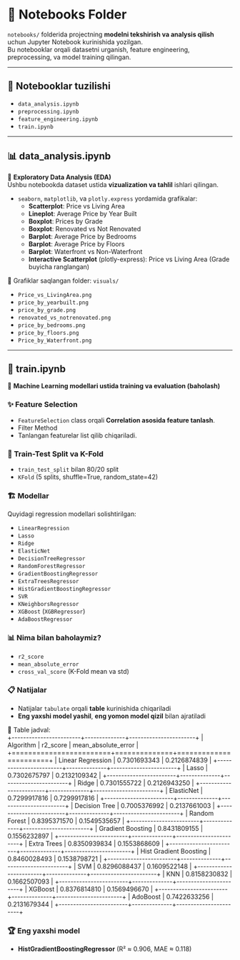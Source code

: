 # 📒 Notebooks Folder

`notebooks/` folderida projectning **modelni tekshirish va analysis qilish** uchun Jupyter Notebook kurinishida yozilgan.  
Bu notebooklar orqali datasetni urganish, feature engineering, preprocessing, va model training qilingan.  

---

## 📁 Notebooklar tuzilishi

- `data_analysis.ipynb`  
- `preprocessing.ipynb`  
- `feature_engineering.ipynb`  
- `train.ipynb`  

---

## 📊 data_analysis.ipynb

🔎 **Exploratory Data Analysis (EDA)**  
Ushbu notebookda dataset ustida **vizualization va tahlil** ishlari qilingan.  

- `seaborn`, `matplotlib`, va `plotly.express` yordamida grafikalar:
  - **Scatterplot**: Price vs Living Area  
  - **Lineplot**: Average Price by Year Built  
  - **Boxplot**: Prices by Grade  
  - **Boxplot**: Renovated vs Not Renovated  
  - **Barplot**: Average Price by Bedrooms  
  - **Barplot**: Average Price by Floors  
  - **Barplot**: Waterfront vs Non-Waterfront  
  - **Interactive Scatterplot** (plotly-express): Price vs Living Area (Grade buyicha ranglangan)

📂 Grafiklar saqlangan folder: `visuals/`  
- `Price_vs_LivingArea.png`  
- `price_by_yearbuilt.png`  
- `price_by_grade.png`  
- `renovated_vs_notrenovated.png`  
- `price_by_bedrooms.png`  
- `price_by_floors.png`  
- `Price_by_Waterfront.png`  

---

## 🤖 train.ipynb

🧠 **Machine Learning modellari ustida training va evaluation (baholash)**  

### ✨ Feature Selection
- `FeatureSelection` class orqali **Correlation asosida feature tanlash**.  
- Filter Method
- Tanlangan featurelar list qilib chiqariladi.  

### 📌 Train-Test Split va K-Fold
- `train_test_split` bilan 80/20 split  
- `KFold` (5 splits, shuffle=True, random_state=42)  

### 🏗 Modellar
Quyidagi regression modellari solishtirilgan:  

- `LinearRegression`  
- `Lasso`  
- `Ridge`  
- `ElasticNet`  
- `DecisionTreeRegressor`  
- `RandomForestRegressor`  
- `GradientBoostingRegressor`  
- `ExtraTreesRegressor`  
- `HistGradientBoostingRegressor`  
- `SVR`  
- `KNeighborsRegressor`  
- `XGBoost` (`XGBRegressor`)  
- `AdaBoostRegressor`  

### 📊 Nima bilan baholaymiz?
- `r2_score`  
- `mean_absolute_error`  
- `cross_val_score` (K-Fold mean va std)  

### 📋 Natijalar
- Natijalar `tabulate` orqali **table** kurinishida chiqariladi  
- **Eng yaxshi model yashil**, **eng yomon model qizil** bilan ajratiladi  

📂 Table jadval:  
+------------------------+--------------+-----------------------+
| Algorithm              |     r2_score |   mean_absolute_error |
+========================+==============+=======================+
| Linear Regression      | 0.7301693343 |          0.2126874839 |
+------------------------+--------------+-----------------------+
| Lasso                  | 0.7302675797 |          0.2132109342 |
+------------------------+--------------+-----------------------+
| Ridge                  | 0.7301555722 |          0.2126943250 |
+------------------------+--------------+-----------------------+
| ElasticNet             | 0.7299917816 |          0.7299917816 |
+------------------------+--------------+-----------------------+
| Decision Tree          | 0.7005376992 |          0.2137661003 |
+------------------------+--------------+-----------------------+
| Random Forest          | 0.8395371570 |          0.1549535657 |
+------------------------+--------------+-----------------------+
| Gradient Boosting      | 0.8431809155 |          0.1556232897 |
+------------------------+--------------+-----------------------+
| Extra Trees            | 0.8350939834 |          0.1553868609 |
+------------------------+--------------+-----------------------+
| Hist Gradient Boosting | 0.8460028493 |          0.1538798721 |
+------------------------+--------------+-----------------------+
| SVM                    | 0.8296088437 |          0.1609522148 |
+------------------------+--------------+-----------------------+
| KNN                    | 0.8158230832 |          0.1662507093 |
+------------------------+--------------+-----------------------+
| XGBoost                | 0.8376814810 |          0.1569496670 |
+------------------------+--------------+-----------------------+
| AdoBoost               | 0.7422633256 |          0.2131679344 |
+------------------------+--------------+-----------------------+


### 🏆 Eng yaxshi model
- **HistGradientBoostingRegressor** (R² ≈ 0.906, MAE ≈ 0.118)